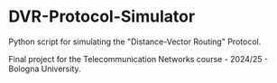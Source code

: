 # DVR-Protocol-Simulator
Python script for simulating the "Distance-Vector Routing" Protocol.

Final project for the Telecommunication Networks course - 2024/25 - Bologna University.
